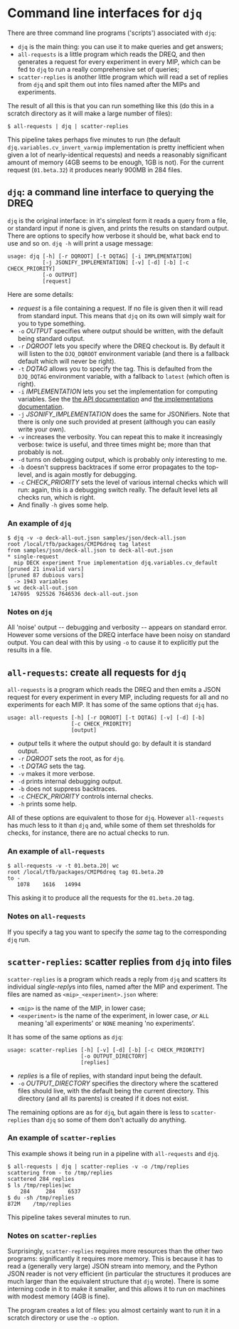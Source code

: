 # Command line interfaces for `djq`
There are three command line programs ('scripts') associated with `djq`:

* `djq` is the main thing: you can use it to make queries and get answers;
* `all-requests` is a little program which reads the DREQ, and then generates a request for every experiment in every MIP, which can be fed to `djq` to run a really comprehensive set of queries;
* `scatter-replies` is another little program which will read a set of replies from `djq` and spit them out into files named after the MIPs and experiments.

The result of all this is that you can run something like this (do this in a scratch directory as it will make a large number of files):

```
$ all-requests | djq | scatter-replies
```

This pipeline takes perhaps five minutes to run (the default `djq.variables.cv_invert_varmip` implementation is pretty inefficient when given a lot of nearly-identical requests) and needs a reasonably significant amount of memory (4GB seems to be enough, 1GB is not).  For the current request (`01.beta.32`) it produces nearly 900MB in 284 files.

## `djq`: a command line interface to querying the DREQ
`djq` is the original interface: in it's simplest form it reads a query from a file, or standard input if none is given, and prints the results on standard output.  There are options to specify how verbose it should be, what back end to use and so on.  `djq -h` will print a usage message:

```
usage: djq [-h] [-r DQROOT] [-t DQTAG] [-i IMPLEMENTATION]
           [-j JSONIFY_IMPLEMENTATION] [-v] [-d] [-b] [-c CHECK_PRIORITY]
           [-o OUTPUT]
           [request]
```

Here are some details:

* *request* is a file containing a request.  If no file is given then it will read from standard input.  This means that `djq` on its own will simply wait for you to type something.
* `-o` *OUTPUT* specifies where output should be written, with the default being standard output.
* `-r` *DQROOT* lets you specify where the DREQ checkout is.  By default it will listen to the `DJQ_DQROOT` environment variable (and there is a fallback default which will never be right).
* `-t` *DQTAG* allows you to specify the tag.  This is defaulted from the `DJQ_DQTAG` environment variable, with a fallback to `latest` (which often is right).
* `-i` *IMPLEMENTATION* lets you set the implementation for computing variables.  See the [the API documentation](Pythin-interface.md) and [the implementations documentation](Implementations.md).
* `-j` *JSONIFY_IMPLEMENTATION* does the same for JSONifiers.  Note that there is only one such provided at present (although you can easily write your own).
* `-v` increases the verbosity.  You can repeat this to make it increasingly verbose: twice is useful, and three times might be; more than that probably is not.
* `-d` turns on debugging output, which is probably only interesting to me.
* `-b` doesn't suppress backtraces if some error propagates to the top-level, and is again mostly for debugging.
* `-c` *CHECK_PRIORITY* sets the level of various internal checks which will run: again, this is a debugging switch really.  The default level lets all checks run, which is right.
* And finally `-h` gives some help.

### An example of `djq`
```
$ djq -v -o deck-all-out.json samples/json/deck-all.json
root /local/tfb/packages/CMIP6dreq tag latest
from samples/json/deck-all.json to deck-all-out.json
* single-request
  mip DECK experiment True implementation djq.variables.cv_default
[pruned 21 invalid vars]
[pruned 87 dubious vars]
  -> 1943 variables
$ wc deck-all-out.json
 147695  925526 7646536 deck-all-out.json
```

### Notes on `djq`
All 'noise' output -- debugging and verbosity -- appears on standard error.  However some versions of the DREQ interface have been noisy on standard output.  You can deal with this by using `-o` to cause it to explicitly put the results in a file.

## `all-requests`: create all requests for `djq`
`all-requests` is a program which reads the DREQ and then emits a JSON request for every experiment in every MIP, including requests for all and no experiments for each MIP.  It has some of the same options that `djq` has.

```
usage: all-requests [-h] [-r DQROOT] [-t DQTAG] [-v] [-d] [-b]
                    [-c CHECK_PRIORITY]
                    [output]
```

* *output* tells it where the output should go: by default it is standard output.
* `-r` *DQROOT* sets the root, as for `djq`.
* `-t` *DQTAG* sets the tag.
* `-v` makes it more verbose.
* `-d` prints internal debugging output.
* `-b` does not suppress backtraces.
* `-c` *CHECK_PRIORITY* controls internal checks.
* `-h` prints some help.

All of these options are equivalent to those for `djq`.  However `all-requests` has much less to it than `djq` and, while some of them set thresholds for checks, for instance, there are no actual checks to run.

### An example of `all-requests`
```
$ all-requests -v -t 01.beta.20| wc
root /local/tfb/packages/CMIP6dreq tag 01.beta.20
to -
   1078    1616   14994
```

This asking it to produce all the requests for the `01.beta.20` tag.

### Notes on `all-requests`
If you specify a tag you want to specify the *same* tag to the corresponding `djq` run.

## `scatter-replies`: scatter replies from `djq` into files
`scatter-replies` is a program which reads a reply from `djq` and scatters its individual *single-reply*s into files, named after the MIP and experiment.  The files are named as `<mip>_<experiment>.json` where:

* `<mip>` is the name of the MIP, in lower case;
* `<experiment>` is the name of the experiment, in lower case, *or* `ALL` meaning 'all experiments' or `NONE` meaning 'no experiments'.

It has some of the same options as `djq`:

```
usage: scatter-replies [-h] [-v] [-d] [-b] [-c CHECK_PRIORITY]
                       [-o OUTPUT_DIRECTORY]
                       [replies]
```

* *replies* is a file of replies, with standard input being the default.
* `-o` *OUTPUT_DIRECTORY* specifies the directory where the scattered files should live, with the default being the current directory.  This directory (and all its parents) is created if it does not exist.

The remaining options are as for `djq`, but again there is less to `scatter-replies` than `djq` so some of them don't actually do anything.

### An example of `scatter-replies`
This example shows it being run in a pipeline with `all-requests` and `djq`.

```
$ all-requests | djq | scatter-replies -v -o /tmp/replies
scattering from - to /tmp/replies
scattered 284 replies
$ ls /tmp/replies|wc
    284     284    6537
$ du -sh /tmp/replies
872M   	/tmp/replies
```

This pipeline takes several minutes to run.

### Notes on `scatter-replies`
Surprisingly, `scatter-replies` requires more resources than the other two programs: significantly it requires more memory.  This is because it has to read a (generally very large) JSON stream into memory, and the Python JSON reader is not very efficient (in particular the structures it produces are much larger than the equivalent structure that `djq` wrote).  There is some interning code in it to make it smaller, and this allows it to run on machines with modest memory (4GB is fine).

The program creates a lot of files: you almost certainly want to run it in a scratch directory or use the `-o` option.